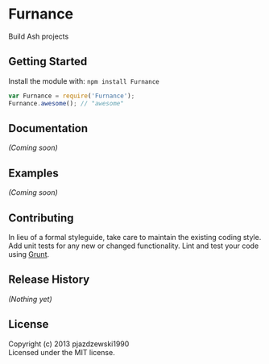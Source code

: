 # Furnance

Build Ash projects

## Getting Started
Install the module with: `npm install Furnance`

```javascript
var Furnance = require('Furnance');
Furnance.awesome(); // "awesome"
```

## Documentation
_(Coming soon)_

## Examples
_(Coming soon)_

## Contributing
In lieu of a formal styleguide, take care to maintain the existing coding style. Add unit tests for any new or changed functionality. Lint and test your code using [Grunt](http://gruntjs.com/).

## Release History
_(Nothing yet)_

## License
Copyright (c) 2013 pjazdzewski1990  
Licensed under the MIT license.
